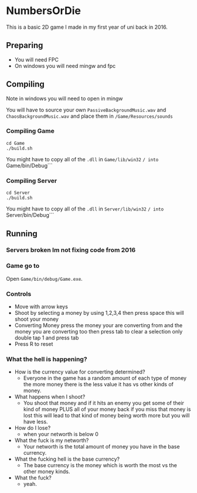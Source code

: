 # NumbersOrDie

This is a basic 2D game I made in my first year of uni back in 2016. 

## Preparing
* You will need FPC
* On windows you will need mingw and fpc

## Compiling
Note in windows you will need to open in mingw

You will have to source your own ```PassiveBackgroundMusic.wav``` and ```ChaosBackgroundMusic.wav``` and place them in ```/Game/Resources/sounds```

### Compiling Game 
```
cd Game
./build.sh
```
You might have to copy all of the ```.dll``` in ```Game/lib/win32``` ```/ into ```Game/bin/Debug```

### Compiling Server
```
cd Server
./build.sh
```

You might have to copy all of the ```.dll``` in ```Server/lib/win32``` ```/ into ```Server/bin/Debug```

## Running

### Servers broken Im not fixing code from 2016
### Game go to
Open  ```Game/bin/debug/Game.exe```.

### Controls
* Move with arrow keys
* Shoot by selecting a money by using 1,2,3,4 then press space this will shoot your money
* Converting Money press the money your are converting from and the money you are converting too then press tab to clear a selection only double tap 1 and press tab
* Press R to reset

### What the hell is happening?
* How is the currency value for converting determined? 
	* Everyone in the game has a random amount of each type of money the more money there is the less value it has vs other kinds of money.
* What happens when I shoot?
	* You shoot that money and if it hits an enemy you get some of their kind of money PLUS all of your money back if you miss that money is lost this will lead to that kind of money being worth more but you will have less.
* How do I lose?
	* when your networth is below 0
* What the fuck is my networth? 
	* Your networth is the total amount of money you have in the base currency.
* What the fucking hell is the base currency?
	* The base currency is the money which is worth the most vs the other money kinds.
* What the fuck?
	* yeah.
